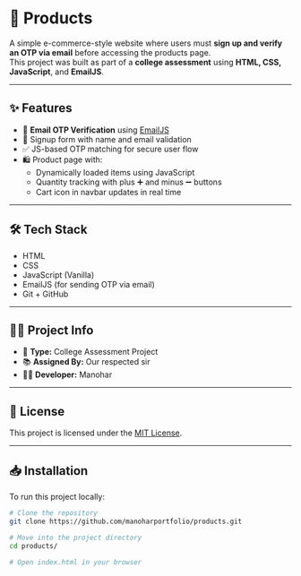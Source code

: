# 🛒 Products

A simple e-commerce-style website where users must **sign up and verify an OTP via email** before accessing the products page.  
This project was built as part of a **college assessment** using **HTML, CSS, JavaScript**, and **EmailJS**.

---

## ✨ Features

- 📧 **Email OTP Verification** using [EmailJS](https://www.emailjs.com/)
- 📝 Signup form with name and email validation
- ✅ JS-based OTP matching for secure user flow
- 🛍️ Product page with:
  - Dynamically loaded items using JavaScript
  - Quantity tracking with plus ➕ and minus ➖ buttons
  - Cart icon in navbar updates in real time

---

## 🛠️ Tech Stack

- HTML
- CSS
- JavaScript (Vanilla)
- EmailJS (for sending OTP via email)
- Git + GitHub

---

## 🧑‍🏫 Project Info

- 🔖 **Type:** College Assessment Project  
- 📚 **Assigned By:** Our respected sir  
- 👩‍💻 **Developer:** Manohar

---

## 📄 License

This project is licensed under the [MIT License](LICENSE).

---

## 📥 Installation

To run this project locally:

```bash
# Clone the repository
git clone https://github.com/manoharportfolio/products.git

# Move into the project directory
cd products/

# Open index.html in your browser
